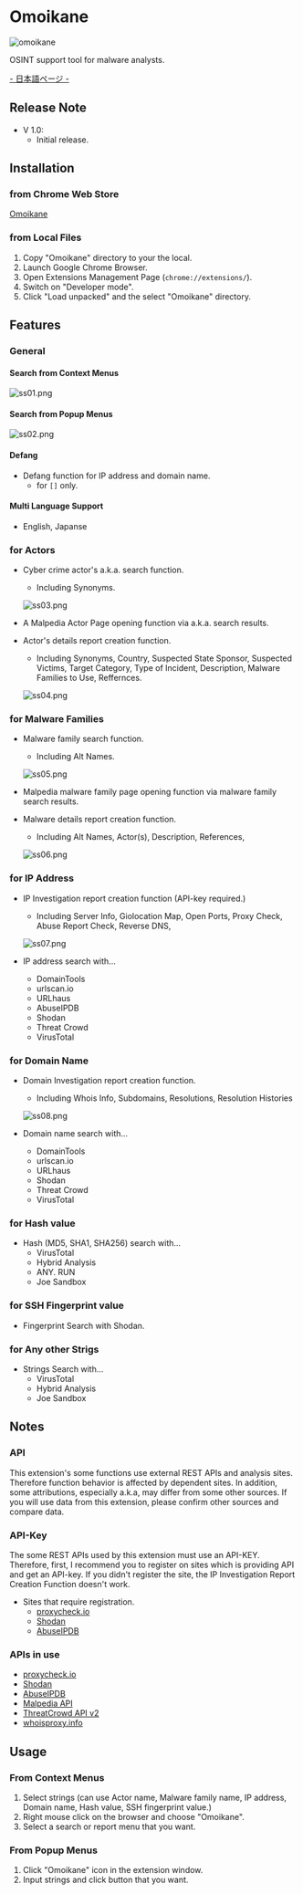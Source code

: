 # Omoikane

![omoikane](./img/banner.png)

OSINT support tool for malware analysts.

[- 日本語ページ -](./README_jp.md)

## Release Note

* V 1.0:
  * Initial release.

## Installation

### from Chrome Web Store

[Omoikane](https://chrome.google.com/webstore/detail/omoikane/bbedkjckljbnecoamkocbfjiijcbejik)

### from Local Files

1. Copy "Omoikane" directory to your the local.
2. Launch Google Chrome Browser.
3. Open Extensions Management Page (`chrome://extensions/`).
4. Switch on "Developer mode".
5. Click "Load unpacked" and the select "Omoikane" directory.

## Features

### General

#### Search from Context Menus

  ![ss01.png](./img/ss01.png)

#### Search from Popup Menus

  ![ss02.png](./img/ss02.png)

#### Defang

* Defang function for IP address and domain name.
  * for `[]` only.

#### Multi Language Support

* English, Japanse

### for Actors

* Cyber crime actor's a.k.a. search function.
  * Including Synonyms.

  ![ss03.png](./img/ss03.png)

* A Malpedia Actor Page opening function via a.k.a. search results.
* Actor's details report creation function.
  * Including Synonyms, Country, Suspected State Sponsor, Suspected Victims, Target Category, Type of Incident, Description, Malware Families to Use, Reffernces.

  ![ss04.png](./img/ss04.png)

### for Malware Families

* Malware family search function.
  * Including Alt Names.

  ![ss05.png](./img/ss05.png)

* Malpedia malware family page opening function via malware family search results.
* Malware details report creation function.
  * Including Alt Names, Actor(s), Description, References,

  ![ss06.png](./img/ss06.png)

### for IP Address

* IP Investigation report creation function (API-key required.)
  * Including Server Info, Giolocation Map, Open Ports, Proxy Check, Abuse Report Check, Reverse DNS, 

  ![ss07.png](./img/ss07.png)

* IP address search with...
  * DomainTools
  * urlscan.io
  * URLhaus
  * AbuseIPDB
  * Shodan
  * Threat Crowd
  * VirusTotal

### for Domain Name

* Domain Investigation report creation function.
  * Including Whois Info, Subdomains, Resolutions, Resolution Histories

  ![ss08.png](./img/ss08.png)

* Domain name search with...
  * DomainTools
  * urlscan.io
  * URLhaus
  * Shodan
  * Threat Crowd
  * VirusTotal

### for Hash value

* Hash (MD5, SHA1, SHA256) search with...
  * VirusTotal
  * Hybrid Analysis
  * ANY. RUN
  * Joe Sandbox

### for SSH Fingerprint value

* Fingerprint Search with Shodan.

### for Any other Strigs

* Strings Search with...
  * VirusTotal
  * Hybrid Analysis
  * Joe Sandbox

## Notes

### API

This extension's some functions use external REST APIs and analysis sites. Therefore function behavior is affected by dependent sites.
In addition, some attributions, especially a.k.a, may differ from some other sources. If you will use data from this extension, please confirm other sources and compare data.

### API-Key

The some REST APIs used by this extension must use an API-KEY.
Therefore, first, I recommend you to register on sites which is providing API and get an API-key.
If you didn't register the site, the IP Investigation Report Creation Function doesn't work.

* Sites that require registration.
  * [proxycheck.io](https://proxycheck.io/api/)
  * [Shodan](https://developer.shodan.io/api)
  * [AbuseIPDB](https://docs.abuseipdb.com/#introduction)

### APIs in use

* [proxycheck.io](https://proxycheck.io/api/)
* [Shodan](https://developer.shodan.io/api)
* [AbuseIPDB](https://docs.abuseipdb.com/#introduction)
* [Malpedia API](https://malpedia.caad.fkie.fraunhofer.de/usage/api)
* [ThreatCrowd API v2](https://github.com/AlienVault-OTX/ApiV2)
* [whoisproxy.info](https://chanshige.hatenablog.com/entry/2019/02/16/184907)

## Usage

### From Context Menus

1. Select strings (can use Actor name, Malware family name, IP address, Domain name, Hash value, SSH fingerprint value.)
2. Right mouse click on the browser and choose "Omoikane".
3. Select a search or report menu that you want.

### From Popup Menus

1. Click "Omoikane" icon in the extension window.
2. Input strings and click button that you want.
